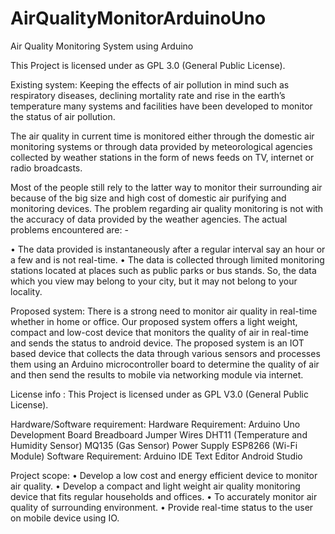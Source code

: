 # AirQualityMonitorArduinoUno
Air Quality Monitoring System using Arduino

This Project is licensed under as GPL 3.0 (General Public License).

Existing system:
Keeping the effects of air pollution in mind such as respiratory diseases, declining mortality rate and rise in the earth’s temperature many systems and facilities have been developed to monitor the status of air pollution.

The air quality in current time is monitored either through the domestic air monitoring systems or through data provided by meteorological agencies collected by weather stations in the form of news feeds on TV, internet or radio broadcasts.

Most of the people still rely to the latter way to monitor their surrounding air because of the big size and high cost of domestic air purifying and monitoring devices. The problem regarding air quality monitoring is not with the accuracy of data provided by the weather agencies. The actual problems encountered are: -

•	The data provided is instantaneously after a regular interval say an hour or a few and is not real-time.
•	The data is collected through limited monitoring stations located at places such as public parks or bus stands. So, the data which you view may belong to your city, but it may not belong to your locality.


Proposed system: 
There is a strong need to monitor air quality in real-time whether in home or office. Our proposed system offers a light weight, compact and low-cost device that monitors the quality of air in real-time and sends the status to android device.
The proposed system is an IOT based device that collects the data through various sensors and processes them using an Arduino microcontroller board to determine the quality of air and then send the results to mobile via networking module via internet.

License info : This Project is licensed under as GPL V3.0 (General Public License).

Hardware/Software requirement: 
Hardware Requirement:
	Arduino Uno Development Board
	Breadboard
	Jumper Wires
	DHT11 (Temperature and Humidity Sensor)
	MQ135 (Gas Sensor)
	Power Supply
	ESP8266 (Wi-Fi Module)
Software Requirement:
	Arduino IDE
	Text Editor
	Android Studio


Project scope: 
•	Develop a low cost and energy efficient device to monitor air quality.
•	Develop a compact and light weight air quality monitoring device that fits regular households and offices.
•	To accurately monitor air quality of surrounding environment.
•	Provide real-time status to the user on mobile device using IO.
